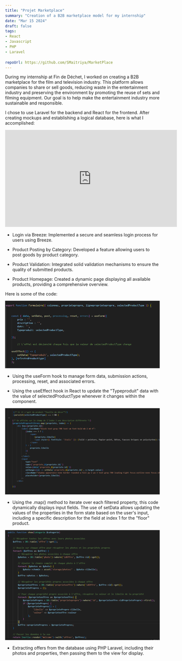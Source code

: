 ```yaml
---
title: "Projet Marketplace"
summary: "Creation of a B2B marketplace model for my internship"
date: "Mar 15 2024"
draft: false 
tags:
- React
- Javascript
- PHP
- Laravel

repoUrl: https://github.com/SMaitriya/MarketPlace
---
```


During my internship at Fin de Déchet, I worked on creating a B2B marketplace for the film and television industry. This platform allows companies to share or sell goods, reducing waste in the entertainment industry and preserving the environment by promoting the reuse of sets and filming equipment. Our goal is to help make the entertainment industry more sustainable and responsible.

I chose to use Laravel for the backend and React for the frontend. After creating mockups and establishing a logical database, here is what I accomplished:

<iframe width="560" height="315" src="https://www.youtube.com/embed/zxslw7yDti8?" frameborder="0" allowfullscreen></iframe>



- Login via Breeze: Implemented a secure and seamless login process for users using Breeze.

- Product Posting by Category: Developed a feature allowing users to post goods by product category.

- Product Validation: Integrated solid validation mechanisms to ensure the quality of submitted products.

- Product Homepage: Created a dynamic page displaying all available products, providing a comprehensive overview.


Here is some of the code:


![Using the useForm hook to manage form data](https://github.com/SMaitriya/Portfolio/raw/main/public/images/projetmarket/useform.png)


- Using the useForm hook to manage form data, submission actions, processing, reset, and associated errors.

- Using the useEffect hook in React to update the "Typeproduit" data with the value of selectedProductType whenever it changes within the component.


![Using the .map() method](https://github.com/SMaitriya/Portfolio/raw/main/public/images/projetmarket/map.png)

- Using the .map() method to iterate over each filtered property, this code dynamically displays input fields. The use of setData allows updating the values of the properties in the form state based on the user's input, including a specific description for the field at index 1 for the "floor" product.



![Using Laravel](https://github.com/SMaitriya/Portfolio/raw/main/public/images/projetmarket/laravel.png)


- Extracting offers from the database using PHP Laravel, including their photos and properties, then passing them to the view for display.



